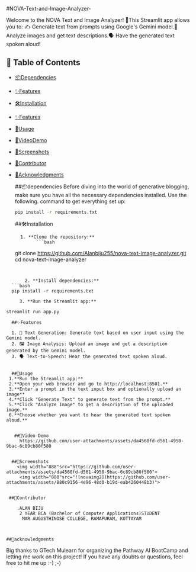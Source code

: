 #NOVA-Text-and-Image-Analyzer-

Welcome to the NOVA Text and Image Analyzer! 🤖This Streamlit app allows you to: ✍ Generate text from prompts using Google's Gemini model.📸 Analyze images and get text descriptions.🗣 Have the generated text spoken aloud! 




## 📑 Table of Contents
- [📦Dependencies](#📦dependencies) 
- [✨Features](#✨Features)
- [🛠️Installation](#🛠️Installation)
- [✨Features](#✨Features)
- [🚀Usage](#🚀Usage)
- [🎥VideoDemo](#🎥VideoDemo)
- [📸Screenshots](#📸Screenshots)
- [🤝Contributor](#🤝Contributor) 
- [🙏Acknowledgments](#acknowledgments)


  ##📦dependencies
  Before diving into the world of generative blogging, make sure you have all the necessary dependencies installed. Use the following.
   command to get everything set up:
  
     ```bash
     pip install -r requirements.txt
     ```                                                                                                                                                                                  
     
     ##🛠️Installation
       
        1. **Clone the repository:**
              ```bash
  git clone https://github.com/Alanbiju255/nova-text-image-analyzer.git
cd nova-text-image-analyzer
 ```


        2. **Install dependencies:**
   ```bash
   pip install -r requirements.txt
   ```


         3. **Run the Streamlit app:**
   ```bash
   streamlit run app.py
   ```


  
      ##✨Features

      1. 📝 Text Generation: Generate text based on user input using the Gemini model.
      2. 🖼️ Image Analysis: Upload an image and get a description generated by the Gemini model.
      3. 🗣️ Text-to-Speech: Hear the generated text spoken aloud.


      ##🚀Usage
     1.**Run the Streamlit app:**
     2.**Open your web browser and go to http://localhost:8501.**
     3.**Enter a prompt in the text input box and optionally upload an image**
     4.**Click "Generate Text" to generate text from the prompt.**
     5.**Click "Analyze Image" to get a description of the uploaded image.**
     6.**Choose whether you want to hear the generated text spoken aloud.**

         
       ##🎥Video Demo
         https://github.com/user-attachments/assets/da4560fd-d561-4950-9bac-6c89cb80f580


      ##📸Screenshots
        <img width="888"src="https://github.com/user-attachments/assets/da4560fd-d561-4950-9bac-6c89cb80f580">
         <img width="888"src="![novaimg2](https://github.com/user-attachments/assets/880c9156-4e96-48d0-b19d-eab4260448b3)">


     ##🤝Contributor
         
        .ALAN BIJU
         2 YEAR BCA (Bachelor of Computer Applications)STUDENT
          MAR AUGUSTHINOSE COLLEGE, RAMAPURAM, KOTTAYAM

        

    ##🙏acknowledgments
       
Big thanks to GTech Mulearn for organizing the Pathway AI BootCamp and letting me work on this project! 
 If you have any doubts or questions,
 feel free to hit me up :-) ;-)
